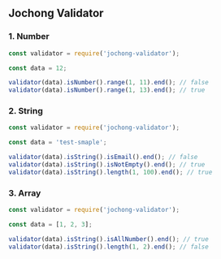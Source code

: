 ## Jochong Validator
### 1. Number
```javascript
const validator = require('jochong-validator');

const data = 12;

validator(data).isNumber().range(1, 11).end(); // false
validator(data).isNumber().range(1, 13).end(); // true
```

### 2. String
```javascript
const validator = require('jochong-validator');

const data = 'test-smaple';

validator(data).isString().isEmail().end(); // false
validator(data).isString().isNotEmpty().end(); // true
validator(data).isString().length(1, 100).end(); // true
```
### 3. Array
```javascript
const validator = require('jochong-validator');

const data = [1, 2, 3];

validator(data).isString().isAllNumber().end(); // true
validator(data).isString().length(1, 2).end(); // false
```
